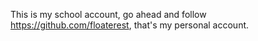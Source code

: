 This is my school account, go ahead and follow https://github.com/floaterest, that's my personal account.
